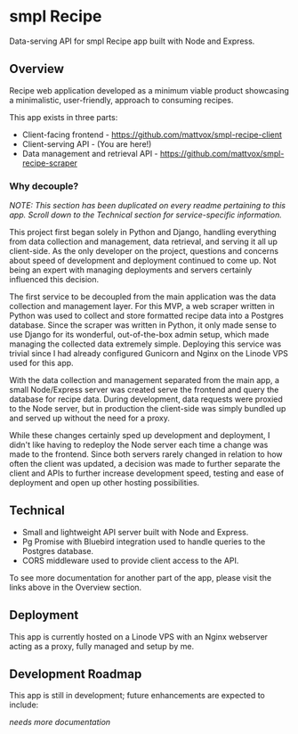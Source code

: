 # smpl Recipe

Data-serving API for smpl Recipe app built with Node and Express.


## Overview

Recipe web application developed as a minimum viable product showcasing a minimalistic, user-friendly, approach to consuming recipes.

This app exists in three parts:

* Client-facing frontend - https://github.com/mattvox/smpl-recipe-client
* Client-serving API - (You are here!)
* Data management and retrieval API - https://github.com/mattvox/smpl-recipe-scraper

### Why decouple?

_NOTE: This section has been duplicated on every readme pertaining to this app. Scroll down to the Technical section for service-specific information._

This project first began solely in Python and Django, handling everything from data collection and management, data retrieval, and serving it all up client-side. As the only developer on the project, questions and concerns about speed of development and deployment continued to come up. Not being an expert with managing deployments and servers certainly influenced this decision.

The first service to be decoupled from the main application was the data collection and management layer. For this MVP, a web scraper written in Python was used to collect and store formatted recipe data into a Postgres database. Since the scraper was written in Python, it only made sense to use Django for its wonderful, out-of-the-box admin setup, which made managing the collected data extremely simple. Deploying this service was trivial since I had already configured Gunicorn and Nginx on the Linode VPS used for this app.

With the data collection and management separated from the main app, a small Node/Express server was created serve the frontend and query the database for recipe data. During development, data requests were proxied to the Node server, but in production the client-side was simply bundled up and served up without the need for a proxy.

While these changes certainly sped up development and deployment, I didn't like having to redeploy the Node server each time a change was made to the frontend. Since both servers rarely changed in relation to how often the client was updated, a decision was made to further separate the client and APIs to further increase development speed, testing and ease of deployment and open up other hosting possibilities.


## Technical

* Small and lightweight API server built with Node and Express.
* Pg Promise with Bluebird integration used to handle queries to the Postgres database.
* CORS middleware used to provide client access to the API.

To see more documentation for another part of the app, please visit the links above in the Overview section.


## Deployment

This app is currently hosted on a Linode VPS with an Nginx webserver acting as a proxy, fully managed and setup by me.


## Development Roadmap

This app is still in development; future enhancements are expected to include:

*needs more documentation*
